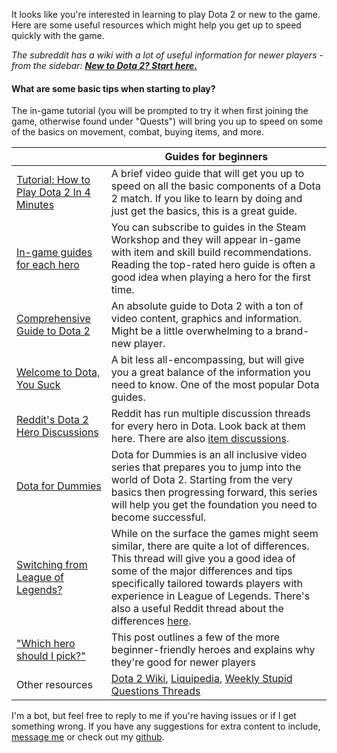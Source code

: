 It looks like you're interested in learning to play Dota 2 or new to the game. Here are some useful resources which might help you get up to speed quickly with the game.

*The subreddit has a wiki with a lot of useful information for newer players - from the sidebar: [**New to Dota 2? Start here.**](http://www.reddit.com/r/DotA2/wiki/faq#wiki_what_are_some_basic_tips_when_starting_to_play.3F)*

#### What are some basic tips when starting to play?

The in-game tutorial (you will be prompted to try it when first joining the game, otherwise found under "Quests") will bring you up to speed on some of the basics on movement, combat, buying items, and more.

&nbsp; | Guides for beginners
-----|------------
[Tutorial: How to Play Dota 2 In 4 Minutes](http://www.youtube.com/watch?v=akUNmFAzS98) | A brief video guide that will get you up to speed on all the basic components of a Dota 2 match. If you like to learn by doing and just get the basics, this is a great guide.
[In-game guides for each hero](http://www.dota2.com/workshop/builds/overview) | You can subscribe to guides in the Steam Workshop and they will appear in-game with item and skill build recommendations. Reading the top-rated hero guide is often a good idea when playing a hero for the first time.
[Comprehensive Guide to Dota 2](http://steamcommunity.com/sharedfiles/filedetails/?id=123364976) | An absolute guide to Dota 2 with a ton of video content, graphics and information. Might be a little overwhelming to a brand-new player.
[Welcome to Dota, You Suck](http://www.purgegamers.com/welcome-to-dota-you-suck) | A bit less all-encompassing, but will give you a great balance of the information you need to know. One of the most popular Dota guides.
[Reddit's Dota 2 Hero Discussions](http://www.reddit.com/r/DotA2/search?q=title%3A%22Hero+Discussion+of+the+Day%22+is_self%3A1&restrict_sr=on&sort=new&t=all) | Reddit has run multiple discussion threads for every hero in Dota. Look back at them here. There are also [item discussions](http://www.reddit.com/r/DotA2/search?q=title%3A%22Item+Discussion+of+the+Day%22+is_self%3A1&restrict_sr=on&sort=new&t=all).
[Dota for Dummies](http://www.youtube.com/playlist?list=PLWPOZNFdKVXsVqsMxlOa03GyXuiCTzhkR) | Dota for Dummies is an all inclusive video series that prepares you to jump into the world of Dota 2. Starting from the very basics then progressing forward, this series will help you get the foundation you need to become successful.
[Switching from League of Legends?](http://www.teamliquid.net/forum/dota-2-strategy/423453-dota-2-for-lol-players) | While on the surface the games might seem similar, there are quite a lot of differences. This thread will give you a good idea of some of the major differences and tips specifically tailored towards players with experience in League of Legends. There's also a useful Reddit thread about the differences [here](http://www.reddit.com/r/DotA2/comments/otygb/switching_from_league_of_legends_what_should_i/).
["Which hero should I pick?"](http://www.reddit.com/r/DotA2/comments/10qbxo/i_finally_beat_the_bots_on_easy_i_suck_at_dota2/c6fraac) | This post outlines a few of the more beginner-friendly heroes and explains why they're good for newer players
Other resources | [Dota 2 Wiki](http://dota2.gamepedia.com), [Liquipedia](http://wiki.teamliquid.net/dota2), [Weekly Stupid Questions Threads](http://www.reddit.com/r/DotA2/search?q=title%3A%22Weekly+Stupid+Questions%22&restrict_sr=on&sort=new&t=all)

I'm a bot, but feel free to reply to me if you're having issues or if I get something wrong. If you have any suggestions for extra content to include, [message me](http://www.reddit.com/message/compose/?to=intolerable-bot) or check out my [github](https://github.com/intolerable/intolerable-bot).

